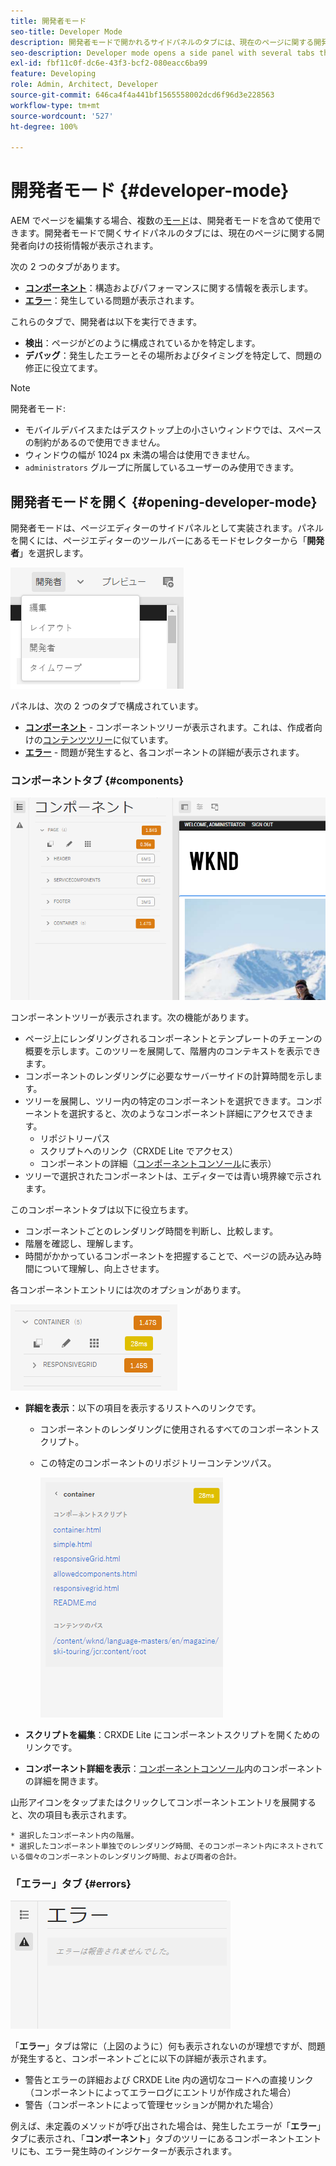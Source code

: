 ```yaml
---
title: 開発者モード
seo-title: Developer Mode
description: 開発者モードで開かれるサイドパネルのタブには、現在のページに関する開発者向けの情報が表示されます
seo-description: Developer mode opens a side panel with several tabs that provide a developer with information about the current page
exl-id: fbf11c0f-dc6e-43f3-bcf2-080eacc6ba99
feature: Developing
role: Admin, Architect, Developer
source-git-commit: 646ca4f4a441bf1565558002dcd6f96d3e228563
workflow-type: tm+mt
source-wordcount: '527'
ht-degree: 100%

---
```


# 開発者モード {#developer-mode}

AEM でページを編集する場合、複数の[モード](/help/sites-cloud/authoring/sites-console/introduction.md#page-modes)は、開発者モードを含めて使用できます。開発者モードで開くサイドパネルのタブには、現在のページに関する開発者向けの技術情報が表示されます。

次の 2 つのタブがあります。

* **[コンポーネント](#components)**：構造およびパフォーマンスに関する情報を表示します。
* **[エラー](#errors)**：発生している問題が表示されます。

これらのタブで、開発者は以下を実行できます。

* **検出**：ページがどのように構成されているかを特定します。
* **デバッグ**：発生したエラーとその場所およびタイミングを特定して、問題の修正に役立てます。

>[!NOTE]
>
>開発者モード:
>
>* モバイルデバイスまたはデスクトップ上の小さいウィンドウでは、スペースの制約があるので使用できません。
>  * ウィンドウの幅が 1024 px 未満の場合は使用できません。
>* `administrators` グループに所属しているユーザーのみ使用できます。

## 開発者モードを開く {#opening-developer-mode}

開発者モードは、ページエディターのサイドパネルとして実装されます。パネルを開くには、ページエディターのツールバーにあるモードセレクターから「**開発者**」を選択します。

![開発者モードを開く](assets/developer-mode.png)

パネルは、次の 2 つのタブで構成されています。

* **[コンポーネント](#components)** - コンポーネントツリーが表示されます。これは、作成者向けの[コンテンツツリー](/help/sites-cloud/authoring/page-editor/editor-side-panel.md#content-tree)に似ています。
* **[エラー](#errors)** - 問題が発生すると、各コンポーネントの詳細が表示されます。

### コンポーネントタブ {#components}

![コンポーネントタブ](assets/developer-mode-components-tab.png)

コンポーネントツリーが表示されます。次の機能があります。

* ページ上にレンダリングされるコンポーネントとテンプレートのチェーンの概要を示します。このツリーを展開して、階層内のコンテキストを表示できます。
* コンポーネントのレンダリングに必要なサーバーサイドの計算時間を示します。
* ツリーを展開し、ツリー内の特定のコンポーネントを選択できます。コンポーネントを選択すると、次のようなコンポーネント詳細にアクセスできます。
   * リポジトリーパス
   * スクリプトへのリンク（CRXDE Lite でアクセス）
   * コンポーネントの詳細（[コンポーネントコンソール](/help/sites-cloud/authoring/components-console.md)に表示）
* ツリーで選択されたコンポーネントは、エディターでは青い境界線で示されます。

このコンポーネントタブは以下に役立ちます。

* コンポーネントごとのレンダリング時間を判断し、比較します。
* 階層を確認し、理解します。
* 時間がかかっているコンポーネントを把握することで、ページの読み込み時間について理解し、向上させます。

各コンポーネントエントリには次のオプションがあります。

![開発者モードコンポーネントの例](assets/developer-mode-component-example.png)

* **詳細を表示**：以下の項目を表示するリストへのリンクです。
   * コンポーネントのレンダリングに使用されるすべてのコンポーネントスクリプト。
   * この特定のコンポーネントのリポジトリーコンテンツパス。

     ![詳細を表示](assets/developer-mode-view-details.png)

* **スクリプトを編集**：CRXDE Lite にコンポーネントスクリプトを開くためのリンクです。

* **コンポーネント詳細を表示**：[コンポーネントコンソール](/help/sites-cloud/authoring/components-console.md)内のコンポーネントの詳細を開きます。

山形アイコンをタップまたはクリックしてコンポーネントエントリを展開すると、次の項目も表示されます。

    * 選択したコンポーネント内の階層。
    * 選択したコンポーネント単独でのレンダリング時間、そのコンポーネント内にネストされている個々のコンポーネントのレンダリング時間、および両者の合計。

### 「エラー」タブ {#errors}

![「エラー」タブ](assets/developer-mode-errors-tab.png)

「**エラー**」タブは常に（上図のように）何も表示されないのが理想ですが、問題が発生すると、コンポーネントごとに以下の詳細が表示されます。

* 警告とエラーの詳細および CRXDE Lite 内の適切なコードへの直接リンク（コンポーネントによってエラーログにエントリが作成された場合）
* 警告（コンポーネントによって管理セッションが開かれた場合）

例えば、未定義のメソッドが呼び出された場合は、発生したエラーが「**エラー**」タブに表示され、「**コンポーネント**」タブのツリーにあるコンポーネントエントリにも、エラー発生時のインジケーターが表示されます。
